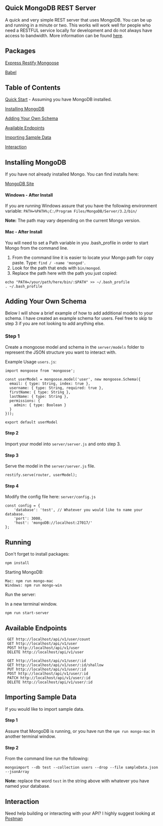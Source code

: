 ## Quick MongoDB REST Server

A quick and very simple REST server that uses MongoDB. You can be up and running in a minute or two. 
This works will work well for people who need a RESTFUL service locally for development and do not 
always have access to bandwidth. More information can be found [here](http://bradjnewman.com/rest,/node,/javascript,/api,/mongodb/2016/09/29/quick-server-mongodb-express.html#running).

## Packages

[Express Restify Mongoose](https://github.com/florianholzapfel/express-restify-mongoose)

[Babel](https://babeljs.io/)

## Table of Contents  

[Quick Start](#running) - Assuming you have MongoDB installed.

[Installing MongoDB](#installing-mongodb)

[Adding Your Own Schema](#adding-your-own-schema)  

[Available Endpoints](#available-endpoints)  

[Importing Sample Data](#importing-sample-data)  

[Interaction](#interaction)  

## Installing MongoDB

If you have not already installed Mongo. You can find installs here: 

[MongoDB Site](https://www.mongoDB.com/download-center#community)

#### Windows - After Install
If you are running Windows assure that you have the following environment variable:
 ```PATH=%PATH%;C:/Program Files/MongoDB/Server/3.2/bin/```
 
**Note:** The path may vary depending on the current Mongo version.
 
#### Mac - After Install
You will need to set a Path variable in you .bash_profile in order to start Mongo from the command line.

1. From the command line it is easier to locate your Mongo path for copy paste. Type: ```find / -name 'mongod'```.
2. Look for the path that ends with ```bin/mongod```.
3. Replace the path here with the path you just copied: 
```
echo "PATH=/your/path/here/bin/:$PATH" >> ~/.bash_profile
. ~/.bash_profile
```


## Adding Your Own Schema

Below I will show a brief example of how to add additional models to your schema.
I have created an example schema for users. Feel free to skip to step 3 if you are not looking to add anything else.

### Step 1

Create a mongoose model and schema in the ```server/models``` folder to represent the JSON structure you want to interact with.

Example Usage ```users.js```:

```
import mongoose from 'mongoose';

const userModel = mongoose.model('user', new mongoose.Schema({
  email: { type: String, index: true },
  username: { type: String, required: true },
  firstName: { type: String },
  lastName: { type: String },
  permissions: {
    admin: { type: Boolean }
  }
}));

export default userModel
```

#### Step 2 

Import your model into ```server/server.js``` and onto step 3.
 
 
#### Step 3

Serve the model in the ```server/server.js``` file.

```
restify.serve(router, userModel);
```

#### Step 4

Modify the config file here: ```server/config.js```

```
const config = {
    'database': 'test', // Whatever you would like to name your database.
    'port': 3000,
    'host': 'mongoDB://localhost:27017/'
};
```

## Running

Don't forget to install packages:

```
npm install
```

Starting MongoDB: 

```
Mac: npm run mongo-mac
Windows: npm run mongo-win
```

Run the server:

In a new terminal window.

```
npm run start-server 
```

## Available Endpoints

```
 GET http://localhost/api/v1/user/count
 GET http://localhost/api/v1/user
 POST http://localhost/api/v1/user
 DELETE http://localhost/api/v1/user

 GET http://localhost/api/v1/user/:id
 GET http://localhost/api/v1/user/:id/shallow
 PUT http://localhost/api/v1/user/:id
 POST http://localhost/api/v1/user/:id
 PATCH http://localhost/api/v1/user/:id
 DELETE http://localhost/api/v1/user/:id
```

## Importing Sample Data

If you would like to import sample data. 

#### Step 1
Assure that MongoDB is running, or you have run the ```npm run mongo-mac``` in another terminal window.
 
#### Step 2
From the command line run the following:

```
mongoimport --db test --collection users --drop --file sampleData.json --jsonArray
```

**Note:** replace the word ```test``` in the string above with whatever you have named your database.

## Interaction

Need help building or interacting with your API? I highly suggest looking at [Postman](https://www.getpostman.com/) 

